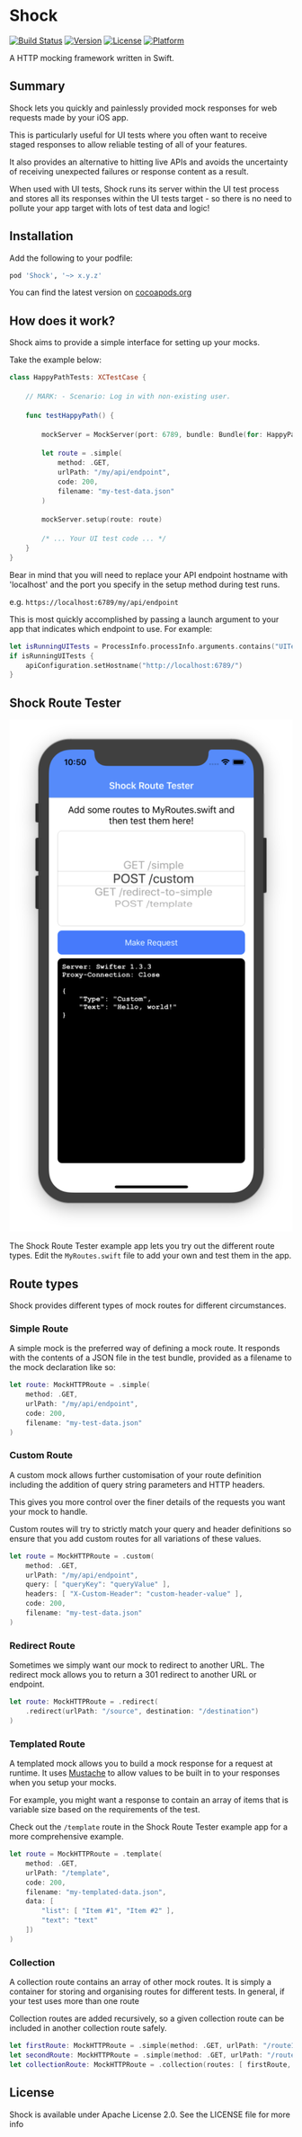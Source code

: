 # Shock

[![Build Status](https://app.bitrise.io/app/309cf5cee1e63a83/status.svg?token=jjpd53RImy6M-XOiwo4HGA&branch=master)](https://app.bitrise.io/app/309cf5cee1e63a83)
[![Version](https://img.shields.io/cocoapods/v/Shock.svg?style=flat)](http://cocoapods.org/pods/Shock)
[![License](https://img.shields.io/cocoapods/l/Shock.svg?style=flat)](http://cocoapods.org/pods/Shock)
[![Platform](https://img.shields.io/cocoapods/p/Shock.svg?style=flat)](http://cocoapods.org/pods/Shock)

A HTTP mocking framework written in Swift.

## Summary

Shock lets you quickly and painlessly provided mock responses for web requests
made by your iOS app.

This is particularly useful for UI tests where you often want to receive
staged responses to allow reliable testing of all of your features.

It also provides an alternative to hitting live APIs and avoids the uncertainty
of receiving unexpected failures or response content as a result.

When used with UI tests, Shock runs its server within the UI test process and
stores all its responses within the UI tests target - so there is no need to
pollute your app target with lots of test data and logic!

## Installation

Add the following to your podfile:

```ruby
pod 'Shock', '~> x.y.z'
```

You can find the latest version on [cocoapods.org](http://cocoapods.org/pods/Shock)

## How does it work?

Shock aims to provide a simple interface for setting up your mocks.

Take the example below:

```swift
class HappyPathTests: XCTestCase {

    // MARK: - Scenario: Log in with non-existing user.

    func testHappyPath() {

        mockServer = MockServer(port: 6789, bundle: Bundle(for: HappyPathTests.self))

        let route = .simple(
            method: .GET,
            urlPath: "/my/api/endpoint",
            code: 200,
            filename: "my-test-data.json"
        )

        mockServer.setup(route: route)

        /* ... Your UI test code ... */
    }
}
```

Bear in mind that you will need to replace your API endpoint hostname with
'localhost' and the port you specify in the setup method during test runs.

e.g. ```https://localhost:6789/my/api/endpoint```

This is most quickly accomplished by passing a launch argument to your app that
indicates which endpoint to use. For example:

```swift
let isRunningUITests = ProcessInfo.processInfo.arguments.contains("UITests")
if isRunningUITests {
    apiConfiguration.setHostname("http://localhost:6789/")
}
```

## Shock Route Tester

<p align="center">
    <img src="./assets/example-app.png" alt="Example app screenshot" />
<p>

The Shock Route Tester example app lets you try out the different route types.
Edit the `MyRoutes.swift` file to add your own and test them in the app.

## Route types

Shock provides different types of mock routes for different circumstances.

### Simple Route

A simple mock is the preferred way of defining a mock route. It responds with
the contents of a JSON file in the test bundle, provided as a filename to the
mock declaration like so:

```swift
let route: MockHTTPRoute = .simple(
    method: .GET,
    urlPath: "/my/api/endpoint",
    code: 200,
    filename: "my-test-data.json"
)
```

### Custom Route

A custom mock allows further customisation of your route definition including
the addition of query string parameters and HTTP headers.

This gives you more control over the finer details of the requests you want your
mock to handle.

Custom routes will try to strictly match your query and header definitions so
ensure that you add custom routes for all variations of these values.

```swift
let route = MockHTTPRoute = .custom(
    method: .GET,
    urlPath: "/my/api/endpoint",
    query: [ "queryKey": "queryValue" ],
    headers: [ "X-Custom-Header": "custom-header-value" ],
    code: 200,
    filename: "my-test-data.json"
)
```

### Redirect Route

Sometimes we simply want our mock to redirect to another URL. The redirect mock
allows you to return a 301 redirect to another URL or endpoint.

```swift
let route: MockHTTPRoute = .redirect(
    .redirect(urlPath: "/source", destination: "/destination")
)
```

### Templated Route

A templated mock allows you to build a mock response for a request at runtime.
It uses [Mustache](https://mustache.github.io/) to allow values to be built in
to your responses when you setup your mocks.

For example, you might want a response to contain an array of items that is
variable size based on the requirements of the test.

Check out the `/template` route in the Shock Route Tester example app for a
more comprehensive example.

```swift
let route = MockHTTPRoute = .template(
    method: .GET,
    urlPath: "/template",
    code: 200,
    filename: "my-templated-data.json",
    data: [
        "list": [ "Item #1", "Item #2" ],
        "text": "text"
    ])
)
```

### Collection

A collection route contains an array of other mock routes. It is simply a
container for storing and organising routes for different tests. In general,
if your test uses more than one route

Collection routes are added recursively, so a given collection route can be
included in another collection route safely.

```swift
let firstRoute: MockHTTPRoute = .simple(method: .GET, urlPath: "/route1", code: 200, filename: "data1.json")
let secondRoute: MockHTTPRoute = .simple(method: .GET, urlPath: "/route2", code: 200, filename: "data2.json")
let collectionRoute: MockHTTPRoute = .collection(routes: [ firstRoute, secondRoute ])
```

## License

Shock is available under Apache License 2.0.  See the LICENSE file for more info
